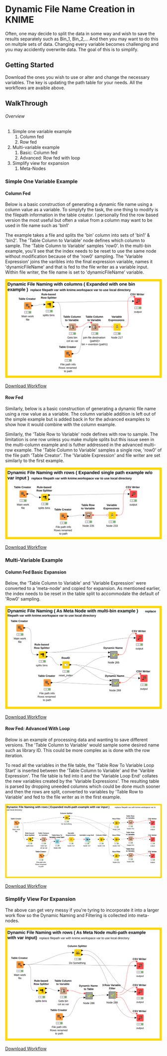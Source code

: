 # Dynamic File Name Creation in KNIME

Often, one may decide to split the data in some way and wish to save the results separately such as Bin_1, Bin_2,... And then you may want to do this on multple sets of data.  Changing every variable becomes challenging and you may accidently overwrite data.  The goal of this is to simplify.  

## Getting Started

Download the ones you wish to use or alter and change the necessary variables.  The key is updating the path table for your needs.  All the workflows are avaible above.

## WalkThrough

###### Overview
1.	Simple one variable example
    1.	Column fed
    2.	Row fed
2.	Multi-variable example
    1.	Basic: Column fed
    2.	Advanced: Row fed with loop
3.	Simplify view for expansion
    1.	Meta-Nodes
    
### Simple One Variable Example

#### Column Fed
Below is a basic construction of generating a dynamic file name using a column value as a variable.  To simplyfy the task, the one thing to modify is the filepath information in the table creator.  I personally find the row based version the most useful but often a value from a column may want to be used in file name such as 'bin1'  

The example takes a file and splits the 'bin' column into sets of 'bin1' & 'bin2'.  The 'Table Column to Variable' node defines which column to sample.  The 'Table Column to Variable' samples 'row0'.  In the multi-bin example, you'll see that the index needs to be reset to use the same node without modification because of the 'row0' sampling.  The 'Variable Expression' joins the varibles into the final expression variable, names it 'dynamicFileName' and that is fed to the file writer as a variable input.  Within file writer, the file name is set to 'dynamicFileName' variable.

![fromColumnOneBin](https://github.com/mgarard/Knime/blob/master/Dynamic%20File%20Name%20Creation/fromColumnOneBin.svg)

[Download Workflow](https://github.com/mgarard/Knime/blob/master/Dynamic%20File%20Name%20Creation/fromColumnOneBin.knwf)

#### Row Fed
Similarly, below is a basic construction of generating a dynamic file name using a row value as a variable.  The column variable addition is left out of the simple example but is added back in for the advanced examples to show how it would combine with the column example.

Similarly, the 'Table Row to Variable' node defines with row to sample.  The limitation is one row unless you make muliple splits but this issue seen in the multi-column example and is futher addressed in the advanced multi-row example. The 'Table Column to Variable' samples a single row, 'row0' of the file path 'Table Creator'.  The 'Variable Expression' and file writer are set similarly to the first example.

![fromRowSinglePathWOVar](https://github.com/mgarard/Knime/blob/master/Dynamic%20File%20Name%20Creation/fromRowSinglePathWOVar.svg)

[Download Workflow](https://github.com/mgarard/Knime/blob/master/Dynamic%20File%20Name%20Creation/fromRowSinglePathWOVar.knwf)

### Multi-Variable Example

#### Column Fed Basic Expansion

Below, the 'Table Column to Variable' and 'Variable Expression' were converted to a 'meta-node' and copied for expansion.  As mentioned earlier, the index needs to be reset in the table split to accommodate the default of 'Row0' sampling.

![fromColumnMultiBin](https://github.com/mgarard/Knime/blob/master/Dynamic%20File%20Name%20Creation/fromColumnMultiBin.svg)

[Download Workflow](https://github.com/mgarard/Knime/blob/master/Dynamic%20File%20Name%20Creation/fromColumnMultiBin.knwf)

#### Row Fed: Advanced With Loop

Below is an example of processing data and wanting to save different versions.  The 'Table Column to Variable' would sample some desired name such as library ID.  This could be more complex as is done with the row iteration.

To read all the variables in the file table, the 'Table Row To Variable Loop Start' is inserted between the 'Table Column to Variable' and the 'Varible Expression'.  The file table is fed into it and the 'Variable Loop End' collates the new variables created by the 'Variable Expressions'.  The resulting table is parsed by dropping uneeded columns which could be done much sooner and then the rows are split, converted to variables by 'Table Row to Variable' and fed to the file writer as in the first example.

![fromRowMultiPathWVar](https://github.com/mgarard/Knime/blob/master/Dynamic%20File%20Name%20Creation/fromRowMultiPathWVarLoop.svg)

[Download Workflow](https://github.com/mgarard/Knime/blob/master/Dynamic%20File%20Name%20Creation/fromRowMultiPathWVar.knwf)


### Simplify View For Expansion

The above can get very messy if you're tyring to incorporate it into a larger work flow so the Dynamic Naming and Filtering is collected into meta-nodes.

![fromRowMultiPathWVarMeta](https://github.com/mgarard/Knime/blob/master/Dynamic%20File%20Name%20Creation/fromRowMultiPathWVarMeta.svg)

[Download Workflow](https://github.com/mgarard/Knime/blob/master/Dynamic%20File%20Name%20Creation/fromRowMultiPathWVarMeta.knwf)

